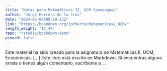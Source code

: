 ```yaml
---
title: "Notas para Matemáticas II, UCM Somosaguas"
author: "Jorge Herrera de la Cruz"
date: "2024-05-06T09:19:23Z"
link: "https://bookdown.org/jorherre/Matematicas2_UCM/"
length_weight: "12.4%"
repo: "rstudio/bookdown-demo"
pinned: false
---
```


Este material ha sido creado para la asignatura de Matemáticas II, UCM, Económicas. [...] Este libro está escrito en Markdown. Si encuentras alguna errata o tienes algún comentario, escríbeme a ...
